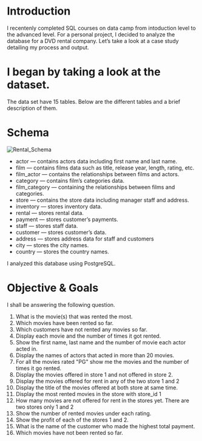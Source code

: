 # Introduction
I recentenly completed SQL courses on data camp from intoduction level to the advanced level. For a personal project, I decided to analyze the database for a DVD rental company. Let’s take a look at a case study detailing my process and output.

# I began by taking a look at the dataset. 
The data set have 15 tables.
Below are the different tables and a brief description of them.

# Schema
![Rental_Schema](https://user-images.githubusercontent.com/78624637/178349512-e5d50905-9b77-4535-819b-a89277ac2a1a.PNG)

* actor — contains actors data including first name and last name.
* film — contains films data such as title, release year, length, rating, etc.
* film_actor — contains the relationships between films and actors.
* category — contains film’s categories data.
* film_category — containing the relationships between films and categories.
* store — contains the store data including manager staff and address.
* inventory — stores inventory data.
* rental — stores rental data.
* payment — stores customer’s payments.
* staff — stores staff data.
* customer — stores customer’s data.
* address — stores address data for staff and customers
* city — stores the city names.
* country — stores the country names.

I analyzed this database using PostgreSQL.

# Objective & Goals
I shall be answering the following question.
1. What is the movie(s) that was rented the most.
2. Which movies have been rented so far.
3. Which customers have not rented any movies so far.
4. Display each movie and the number of times it got rented.
5. Show the first name, last name and the number of movie each actor acted in.
6. Display the names of actors that acted in more than 20 movies.
7. For all the movies rated "PG" show me the movies and the number of times it go rented.
8. Display the movies offered in store 1 and not offered in store 2.
9. Display the movies offered for rent in any of the two store 1 and 2
10. Display the title of the movies offered at both store at same time.
11. Display the most rented movies in the store with store_id 1
12. How many movies are not offered for rent in the stores yet. There are two stores only 1 and 2
13. Show the number of rented movies under each rating.
14. Show the profit of each of the stores 1 and 2.
15. What is the name of the customer who made the highest total payment.
16. Which movies have not been rented so far.

